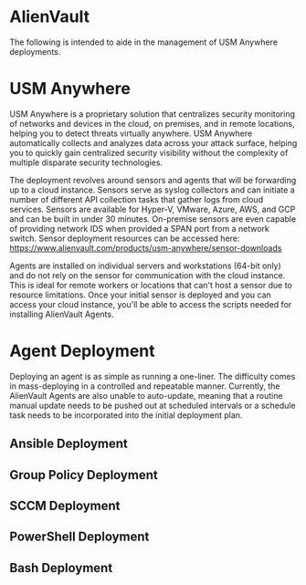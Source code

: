 # AlienVault

The following is intended to aide in the management of USM Anywhere deployments.

# USM Anywhere

USM Anywhere is a proprietary solution that centralizes security monitoring of networks and devices in the cloud, on premises, and in remote locations, helping you to detect threats virtually anywhere. USM Anywhere automatically collects and analyzes data across your attack surface, helping you to quickly gain centralized security visibility without the complexity of multiple disparate security technologies.  

The deployment revolves around sensors and agents that will be forwarding up to a cloud instance. Sensors serve as syslog collectors and can initiate a number of different API collection tasks that gather logs from cloud services. Sensors are available for Hyper-V, VMware, Azure, AWS, and GCP and can be built in under 30 minutes. On-premise sensors are even capable of providing network IDS when provided a SPAN port from a network switch. Sensor deployment resources can be accessed here:
https://www.alienvault.com/products/usm-anywhere/sensor-downloads  

Agents are installed on individual servers and workstations (64-bit only) and do not rely on the sensor for communication with the cloud instance. This is ideal for remote workers or locations that can't host a sensor due to resource limitations. Once your initial sensor is deployed and you can access your cloud instance, you'll be able to access the scripts needed for installing AlienVault Agents.

# Agent Deployment

Deploying an agent is as simple as running a one-liner. The difficulty comes in mass-deploying in a controlled and repeatable manner. Currently, the AlienVault Agents are also unable to auto-update, meaning that a routine manual update needs to be pushed out at scheduled intervals or a schedule task needs to be incorporated into the initial deployment plan.

## Ansible Deployment

## Group Policy Deployment

## SCCM Deployment

## PowerShell Deployment

## Bash Deployment

